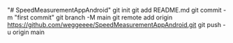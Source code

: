 "# SpeedMeasurementAppAndroid"  git init git add README.md git commit -m "first commit" git branch -M main git remote add origin https://github.com/weggeeee/SpeedMeasurementAppAndroid.git git push -u origin main
